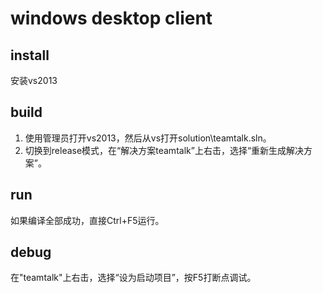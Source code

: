 # windows desktop client
## install

安装vs2013

## build

1. 使用管理员打开vs2013，然后从vs打开solution\teamtalk.sln。
2. 切换到release模式，在“解决方案teamtalk”上右击，选择“重新生成解决方案”。

## run

如果编译全部成功，直接Ctrl+F5运行。

## debug

在"teamtalk"上右击，选择“设为启动项目”，按F5打断点调试。
